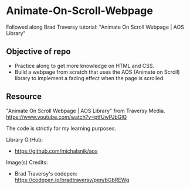# Animate-On-Scroll-Webpage

Followed along Brad Traversy tutorial: "Animate On Scroll Webpage | AOS Library"

## Objective of repo

- Practice along to get more knowledge on HTML and CSS.
- Build a webpage from scratch that uses the AOS (Animate on Scroll) library to implement a fading effect when the page is scrolled.

## Resource

"Animate On Scroll Webpage | AOS Library" from Traversy Media. https://www.youtube.com/watch?v=ptfUwPJbGlQ

The code is strictly for my learning purposes.

Library GitHub:

- https://github.com/michalsnik/aos

Image(s) Credits:

- Brad Traversy's codepen: https://codepen.io/bradtraversy/pen/bGbREWg
